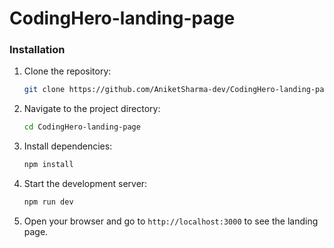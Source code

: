 # CodingHero-landing-page




### Installation

1. Clone the repository:

    ```bash
    git clone https://github.com/AniketSharma-dev/CodingHero-landing-page.git
    ```

2. Navigate to the project directory:

    ```bash
    cd CodingHero-landing-page
    ```

3. Install dependencies:

    ```bash
    npm install
    ```

4. Start the development server:

    ```bash
    npm run dev
    ```

5. Open your browser and go to `http://localhost:3000` to see the landing page.
